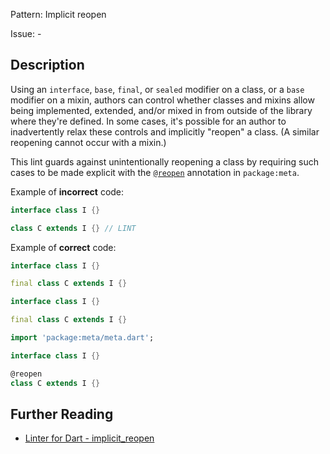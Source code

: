 Pattern: Implicit reopen

Issue: -

## Description

Using an `interface`, `base`, `final`, or `sealed` modifier on a class,
or a `base` modifier on a mixin,
authors can control whether classes and mixins allow being implemented,
extended, and/or mixed in from outside of the library where they're defined.
In some cases, it's possible for an author to inadvertently relax these controls
and implicitly "reopen" a class. (A similar reopening cannot occur with a mixin.)

This lint guards against unintentionally reopening a class by requiring such
cases to be made explicit with the 
[`@reopen`](https://pub.dev/documentation/meta/latest/meta/reopen-constant.html)
annotation in `package:meta`.

Example of **incorrect** code:
```dart
interface class I {}

class C extends I {} // LINT
```

Example of **correct** code:
```dart
interface class I {}

final class C extends I {}
```

```dart
interface class I {}

final class C extends I {}
```

```dart
import 'package:meta/meta.dart';

interface class I {}

@reopen
class C extends I {}
```

## Further Reading

* [Linter for Dart - implicit_reopen](https://dart-lang.github.io/linter/lints/implicit_reopen.html)